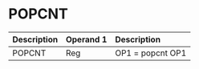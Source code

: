 # POPCNT

| Description | Operand 1 | Description |
| :--- | :--- | :--- |
| POPCNT | Reg | OP1 = popcnt OP1 |

